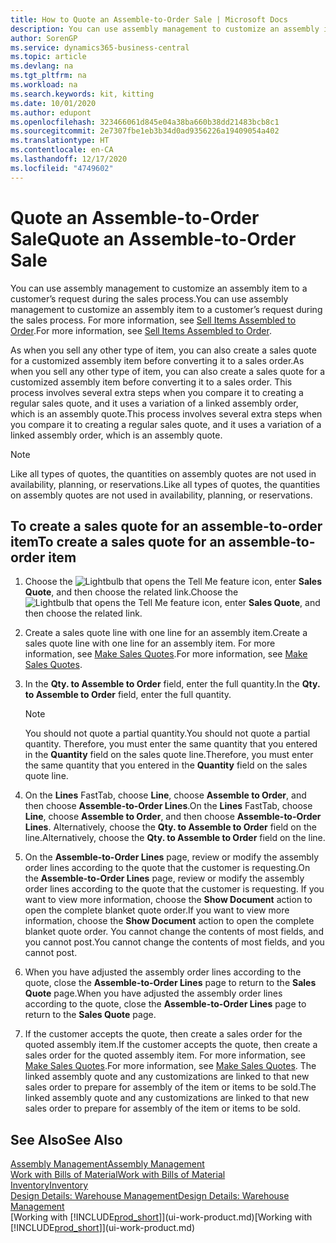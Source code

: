 ```yaml
---
title: How to Quote an Assemble-to-Order Sale | Microsoft Docs
description: You can use assembly management to customize an assembly item to a customer’s request during the sales process.
author: SorenGP
ms.service: dynamics365-business-central
ms.topic: article
ms.devlang: na
ms.tgt_pltfrm: na
ms.workload: na
ms.search.keywords: kit, kitting
ms.date: 10/01/2020
ms.author: edupont
ms.openlocfilehash: 323466061d845e04a38ba660b38dd21483bcb8c1
ms.sourcegitcommit: 2e7307fbe1eb3b34d0ad9356226a19409054a402
ms.translationtype: HT
ms.contentlocale: en-CA
ms.lasthandoff: 12/17/2020
ms.locfileid: "4749602"
---
```

# <a name="quote-an-assemble-to-order-sale"></a><span data-ttu-id="c6e53-103">Quote an Assemble-to-Order Sale</span><span class="sxs-lookup"><span data-stu-id="c6e53-103">Quote an Assemble-to-Order Sale</span></span>
<span data-ttu-id="c6e53-104">You can use assembly management to customize an assembly item to a customer’s request during the sales process.</span><span class="sxs-lookup"><span data-stu-id="c6e53-104">You can use assembly management to customize an assembly item to a customer’s request during the sales process.</span></span> <span data-ttu-id="c6e53-105">For more information, see [Sell Items Assembled to Order](assembly-how-to-sell-items-assembled-to-order.md).</span><span class="sxs-lookup"><span data-stu-id="c6e53-105">For more information, see [Sell Items Assembled to Order](assembly-how-to-sell-items-assembled-to-order.md).</span></span>  

<span data-ttu-id="c6e53-106">As when you sell any other type of item, you can also create a sales quote for a customized assembly item before converting it to a sales order.</span><span class="sxs-lookup"><span data-stu-id="c6e53-106">As when you sell any other type of item, you can also create a sales quote for a customized assembly item before converting it to a sales order.</span></span> <span data-ttu-id="c6e53-107">This process involves several extra steps when you compare it to creating a regular sales quote, and it uses a variation of a linked assembly order, which is an assembly quote.</span><span class="sxs-lookup"><span data-stu-id="c6e53-107">This process involves several extra steps when you compare it to creating a regular sales quote, and it uses a variation of a linked assembly order, which is an assembly quote.</span></span>

> [!NOTE]  
>  <span data-ttu-id="c6e53-108">Like all types of quotes, the quantities on assembly quotes are not used in availability, planning, or reservations.</span><span class="sxs-lookup"><span data-stu-id="c6e53-108">Like all types of quotes, the quantities on assembly quotes are not used in availability, planning, or reservations.</span></span>  

## <a name="to-create-a-sales-quote-for-an-assemble-to-order-item"></a><span data-ttu-id="c6e53-109">To create a sales quote for an assemble-to-order item</span><span class="sxs-lookup"><span data-stu-id="c6e53-109">To create a sales quote for an assemble-to-order item</span></span>  
1.  <span data-ttu-id="c6e53-110">Choose the ![Lightbulb that opens the Tell Me feature](media/ui-search/search_small.png "Tell me what you want to do") icon, enter **Sales Quote**, and then choose the related link.</span><span class="sxs-lookup"><span data-stu-id="c6e53-110">Choose the ![Lightbulb that opens the Tell Me feature](media/ui-search/search_small.png "Tell me what you want to do") icon, enter **Sales Quote**, and then choose the related link.</span></span>  
2.  <span data-ttu-id="c6e53-111">Create a sales quote line with one line for an assembly item.</span><span class="sxs-lookup"><span data-stu-id="c6e53-111">Create a sales quote line with one line for an assembly item.</span></span> <span data-ttu-id="c6e53-112">For more information, see [Make Sales Quotes](sales-how-make-offers.md).</span><span class="sxs-lookup"><span data-stu-id="c6e53-112">For more information, see [Make Sales Quotes](sales-how-make-offers.md).</span></span>  
3.  <span data-ttu-id="c6e53-113">In the **Qty. to Assemble to Order** field, enter the full quantity.</span><span class="sxs-lookup"><span data-stu-id="c6e53-113">In the **Qty. to Assemble to Order** field, enter the full quantity.</span></span>

    > [!NOTE]  
    >  <span data-ttu-id="c6e53-114">You should not quote a partial quantity.</span><span class="sxs-lookup"><span data-stu-id="c6e53-114">You should not quote a partial quantity.</span></span> <span data-ttu-id="c6e53-115">Therefore, you must enter the same quantity that you entered in the **Quantity** field on the sales quote line.</span><span class="sxs-lookup"><span data-stu-id="c6e53-115">Therefore, you must enter the same quantity that you entered in the **Quantity** field on the sales quote line.</span></span>  

4.  <span data-ttu-id="c6e53-116">On the **Lines** FastTab, choose **Line**, choose **Assemble to Order**, and then choose **Assemble-to-Order Lines**.</span><span class="sxs-lookup"><span data-stu-id="c6e53-116">On the **Lines** FastTab, choose **Line**, choose **Assemble to Order**, and then choose **Assemble-to-Order Lines**.</span></span> <span data-ttu-id="c6e53-117">Alternatively, choose the **Qty. to Assemble to Order** field on the line.</span><span class="sxs-lookup"><span data-stu-id="c6e53-117">Alternatively, choose the **Qty. to Assemble to Order** field on the line.</span></span>  
5.  <span data-ttu-id="c6e53-118">On the **Assemble-to-Order Lines** page, review or modify the assembly order lines according to the quote that the customer is requesting.</span><span class="sxs-lookup"><span data-stu-id="c6e53-118">On the **Assemble-to-Order Lines** page, review or modify the assembly order lines according to the quote that the customer is requesting.</span></span> <span data-ttu-id="c6e53-119">If you want to view more information, choose the **Show Document** action to open the complete blanket quote order.</span><span class="sxs-lookup"><span data-stu-id="c6e53-119">If you want to view more information, choose the **Show Document** action to open the complete blanket quote order.</span></span> <span data-ttu-id="c6e53-120">You cannot change the contents of most fields, and you cannot post.</span><span class="sxs-lookup"><span data-stu-id="c6e53-120">You cannot change the contents of most fields, and you cannot post.</span></span>  
6.  <span data-ttu-id="c6e53-121">When you have adjusted the assembly order lines according to the quote, close the **Assemble-to-Order Lines** page to return to the **Sales Quote** page.</span><span class="sxs-lookup"><span data-stu-id="c6e53-121">When you have adjusted the assembly order lines according to the quote, close the **Assemble-to-Order Lines** page to return to the **Sales Quote** page.</span></span>  
7.  <span data-ttu-id="c6e53-122">If the customer accepts the quote, then create a sales order for the quoted assembly item.</span><span class="sxs-lookup"><span data-stu-id="c6e53-122">If the customer accepts the quote, then create a sales order for the quoted assembly item.</span></span> <span data-ttu-id="c6e53-123">For more information, see [Make Sales Quotes](sales-how-make-offers.md).</span><span class="sxs-lookup"><span data-stu-id="c6e53-123">For more information, see [Make Sales Quotes](sales-how-make-offers.md).</span></span> <span data-ttu-id="c6e53-124">The linked assembly quote and any customizations are linked to that new sales order to prepare for assembly of the item or items to be sold.</span><span class="sxs-lookup"><span data-stu-id="c6e53-124">The linked assembly quote and any customizations are linked to that new sales order to prepare for assembly of the item or items to be sold.</span></span>  

## <a name="see-also"></a><span data-ttu-id="c6e53-125">See Also</span><span class="sxs-lookup"><span data-stu-id="c6e53-125">See Also</span></span>  
[<span data-ttu-id="c6e53-126">Assembly Management</span><span class="sxs-lookup"><span data-stu-id="c6e53-126">Assembly Management</span></span>](assembly-assemble-items.md)  
[<span data-ttu-id="c6e53-127">Work with Bills of Material</span><span class="sxs-lookup"><span data-stu-id="c6e53-127">Work with Bills of Material</span></span>](inventory-how-work-BOMs.md)  
[<span data-ttu-id="c6e53-128">Inventory</span><span class="sxs-lookup"><span data-stu-id="c6e53-128">Inventory</span></span>](inventory-manage-inventory.md)  
[<span data-ttu-id="c6e53-129">Design Details: Warehouse Management</span><span class="sxs-lookup"><span data-stu-id="c6e53-129">Design Details: Warehouse Management</span></span>](design-details-warehouse-management.md)  
<span data-ttu-id="c6e53-130">[Working with [!INCLUDE[prod_short](includes/prod_short.md)]](ui-work-product.md)</span><span class="sxs-lookup"><span data-stu-id="c6e53-130">[Working with [!INCLUDE[prod_short](includes/prod_short.md)]](ui-work-product.md)</span></span>
